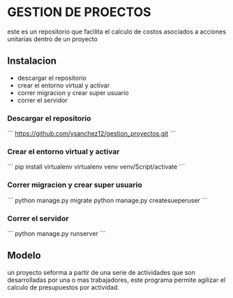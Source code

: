 # GESTION DE PROECTOS

este es un repositorio que facilita el calculo de costos asociados a acciones unitarias dentro de un proyecto 

## Instalacion

- descargar el repositorio
- crear el entorno virtual y activar
- correr migracion y crear super usuario
- correr el servidor



### Descargar el repositorio

´´´
https://github.com/ysanchez12/gestion_proyectos.git
´´´

### Crear el entorno virtual y activar
´´´
pip install virtualenv
virtualenv venv
venv/Script/activate
´´´

### Correr migracion y crear super usuario
´´´
python manage.py migrate
python manage.py createsueperuser
´´´

### Correr el servidor
´´´
python manage.py runserver
´´´



## Modelo
un proyecto seforma a partir de una serie de actividades que son desarrolladas por una o mas trabajadores, este programa permite agilizar el calculo de presupuestos por actividad.
